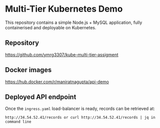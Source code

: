 # Multi-Tier Kubernetes Demo

This repository contains a simple Node.js + MySQL application, fully containerised and deployable on Kubernetes.

## Repository

<https://github.com/ymrg3307/kube-multi-tier-assigment>

## Docker images

<https://hub.docker.com/r/maniratnagupta/api-demo>


## Deployed API endpoint

Once the `ingress.yaml` load-balancer is ready, records can be retrieved at:

```text
http://34.54.52.41/records or curl http://34.54.52.41/records | jq in command line
```
